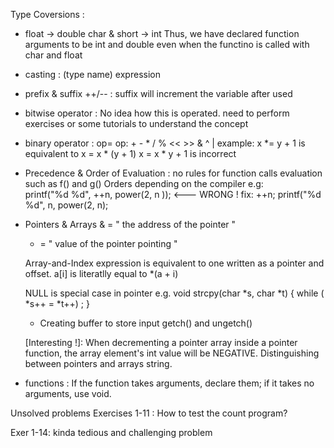 Type Coversions : 
- float -> double 
  char & short -> int 
    Thus, we have declared function arguments to be int and double 
      even when the functino is called with char and float 

- casting : (type name) expression

- prefix & suffix ++/-- : suffix will increment the variable after used 

- bitwise operator : No idea how this is operated.
 need to perform exercises or some tutorials to understand the concept 

- binary operator : op=
    op: + - * / % << >> & ^ | 
      example: 
          x *= y + 1 is equivalent to x = x * (y + 1)
          x = x * y + 1 is incorrect 
- Precedence & Order of Evaluation : 
    no rules for function calls evaluation such as f() and g()
    Orders depending on the compiler
      e.g:  
        printf("%d %d", ++n, power(2, n )); <--- WRONG ! 
      fix: 
        ++n;
        printf("%d %d", n, power(2, n);

- Pointers & Arrays
  & = " the address of the pointer "
  * = " value of the pointer pointing "

  Array-and-Index expression is equivalent to one written as a pointer and offset. 
  a[i] is literatlly equal to *(a + i)

  NULL is special case in pointer 
  e.g. 
    void strcpy(char *s, char *t) {
      while ( *s++ = *t++) 
        ;
    }
  
  - Creating buffer to store input
    getch() and ungetch()
  
  [Interesting !]: 
    When decrementing a pointer array inside a pointer function, the
    array element's int value will be NEGATIVE.
    Distinguishing between pointers and arrays string.

- functions :
If the function takes arguments, declare them; if it takes no arguments, use void.  




Unsolved problems 
Exercises 1-11 : How to test the count program? 

Exer 1-14: kinda tedious and challenging problem